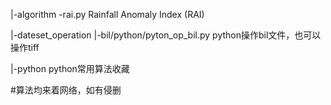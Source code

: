 
|-algorithm
	-rai.py  Rainfall Anomaly Index (RAI)

|-dateset_operation
	|-bil/python/pyton_op_bil.py python操作bil文件，也可以操作tiff

|-python
	python常用算法收藏

#算法均来着网络，如有侵删
